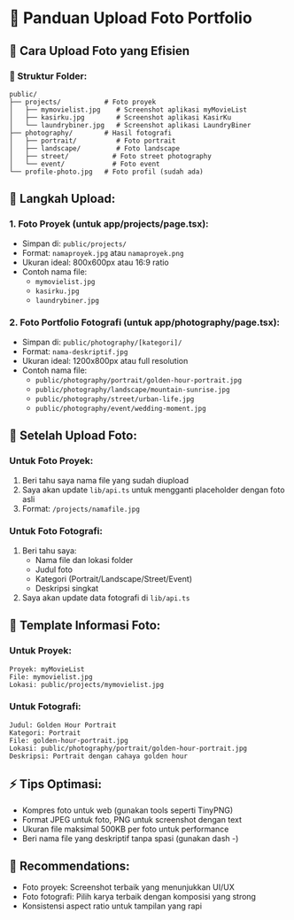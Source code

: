 # 📸 Panduan Upload Foto Portfolio

## 🎯 Cara Upload Foto yang Efisien

### 📁 Struktur Folder:
```
public/
├── projects/           # Foto proyek
│   ├── mymovielist.jpg    # Screenshot aplikasi myMovieList
│   ├── kasirku.jpg        # Screenshot aplikasi KasirKu  
│   └── laundrybiner.jpg   # Screenshot aplikasi LaundryBiner
├── photography/        # Hasil fotografi
│   ├── portrait/          # Foto portrait
│   ├── landscape/         # Foto landscape
│   ├── street/           # Foto street photography
│   └── event/            # Foto event
└── profile-photo.jpg   # Foto profil (sudah ada)
```

## 🚀 Langkah Upload:

### 1. **Foto Proyek** (untuk app/projects/page.tsx):
- Simpan di: `public/projects/`
- Format: `namaproyek.jpg` atau `namaproyek.png`
- Ukuran ideal: 800x600px atau 16:9 ratio
- Contoh nama file:
  - `mymovielist.jpg`
  - `kasirku.jpg` 
  - `laundrybiner.jpg`

### 2. **Foto Portfolio Fotografi** (untuk app/photography/page.tsx):
- Simpan di: `public/photography/[kategori]/`
- Format: `nama-deskriptif.jpg`
- Ukuran ideal: 1200x800px atau full resolution
- Contoh nama file:
  - `public/photography/portrait/golden-hour-portrait.jpg`
  - `public/photography/landscape/mountain-sunrise.jpg`
  - `public/photography/street/urban-life.jpg`
  - `public/photography/event/wedding-moment.jpg`

## 🔧 Setelah Upload Foto:

### Untuk Foto Proyek:
1. Beri tahu saya nama file yang sudah diupload
2. Saya akan update `lib/api.ts` untuk mengganti placeholder dengan foto asli
3. Format: `/projects/namafile.jpg`

### Untuk Foto Fotografi:
1. Beri tahu saya:
   - Nama file dan lokasi folder
   - Judul foto
   - Kategori (Portrait/Landscape/Street/Event)
   - Deskripsi singkat
2. Saya akan update data fotografi di `lib/api.ts`

## 📝 Template Informasi Foto:

### Untuk Proyek:
```
Proyek: myMovieList
File: mymovielist.jpg
Lokasi: public/projects/mymovielist.jpg
```

### Untuk Fotografi:
```
Judul: Golden Hour Portrait
Kategori: Portrait
File: golden-hour-portrait.jpg
Lokasi: public/photography/portrait/golden-hour-portrait.jpg
Deskripsi: Portrait dengan cahaya golden hour
```

## ⚡ Tips Optimasi:
- Kompres foto untuk web (gunakan tools seperti TinyPNG)
- Format JPEG untuk foto, PNG untuk screenshot dengan text
- Ukuran file maksimal 500KB per foto untuk performance
- Beri nama file yang deskriptif tanpa spasi (gunakan dash -)

## 🎨 Recommendations:
- Foto proyek: Screenshot terbaik yang menunjukkan UI/UX
- Foto fotografi: Pilih karya terbaik dengan komposisi yang strong
- Konsistensi aspect ratio untuk tampilan yang rapi
